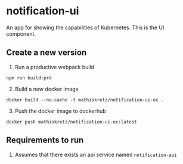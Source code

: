 # notification-ui
An app for showing the capabilities of Kubernetes. This is the UI component.

## Create a new version
1. Run a productive webpack build
```
npm run build:prd
```
2. Build a new docker image
```
docker build --no-cache -t mathiskretz/notification-ui-oc .
```
3. Push the docker image to dockerhub
```
docker push mathiskretz/notification-ui-oc:latest
```

## Requirements to run
1. Assumes that there exists an api service named `notification-api`
